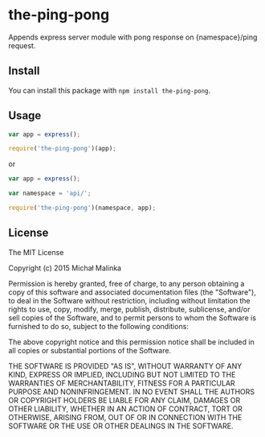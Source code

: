 # the-ping-pong

Appends express server module with pong response on {namespace}/ping request.

## Install

You can install this package with `npm install the-ping-pong`.

## Usage

```javascript
var app = express();

require('the-ping-pong')(app);
```

or

```javascript
var app = express();

var namespace = 'api/';

require('the-ping-pong')(namespace, app);
```

## License

The MIT License

Copyright (c) 2015 Michał Malinka

Permission is hereby granted, free of charge, to any person obtaining a copy
of this software and associated documentation files (the "Software"), to deal
in the Software without restriction, including without limitation the rights
to use, copy, modify, merge, publish, distribute, sublicense, and/or sell
copies of the Software, and to permit persons to whom the Software is
furnished to do so, subject to the following conditions:

The above copyright notice and this permission notice shall be included in
all copies or substantial portions of the Software.

THE SOFTWARE IS PROVIDED "AS IS", WITHOUT WARRANTY OF ANY KIND, EXPRESS OR
IMPLIED, INCLUDING BUT NOT LIMITED TO THE WARRANTIES OF MERCHANTABILITY,
FITNESS FOR A PARTICULAR PURPOSE AND NONINFRINGEMENT. IN NO EVENT SHALL THE
AUTHORS OR COPYRIGHT HOLDERS BE LIABLE FOR ANY CLAIM, DAMAGES OR OTHER
LIABILITY, WHETHER IN AN ACTION OF CONTRACT, TORT OR OTHERWISE, ARISING FROM,
OUT OF OR IN CONNECTION WITH THE SOFTWARE OR THE USE OR OTHER DEALINGS IN
THE SOFTWARE.

